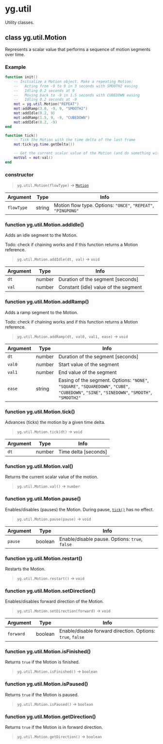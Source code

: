 # yg.util

Utility classes.

## class yg.util.Motion

Represents a scalar value that performs a sequence of motion segments over time.

### Example

```lua
function init()
    -- Initialize a Motion object. Make a repeating Motion:
    --   Acting from -9 to 9 in 3 seconds with SMOOTH2 easing
    --   Idling 0.2 seconds at 9
    --   Moving back to -9 in 1.5 seconds with CUBEDOWN easing
    --   Idling 0.2 seconds at -9
    mot = yg.util.Motion("REPEAT")
    mot:addRamp(3.0, -9, 9, "SMOOTH2")
    mot:addIdle(0.2, 9)
    mot:addRamp(1.5, 9, -9, "CUBEDOWN")
    mot:addIdle(0.2, -9)
end

function tick()
    -- Tick the Motion with the time delta of the last frame
    mot:tick(yg.time.getDelta())

    -- Get the current scalar value of the Motion (and do something with it)
    motVal = mot:val()
end
```

### constructor

> `yg.util.Motion(flowType)` -> [`Motion`](#class-ygutilmotion)

| Argument   | Type   | Info                                                    |
| ---------- | ------ | ------------------------------------------------------- |
| `flowType` | string | Motion flow type. Options: `"ONCE"`, `"REPEAT"`, `"PINGPONG"` |

### function yg.util.Motion.addIdle()

Adds an idle segment to the Motion.

Todo: check if chaining works and if this function returns a Motion reference.

> `yg.util.Motion.addIdle(dt, val)` -> `void`

| Argument | Type   | Info                                 |
| -------- | ------ | ------------------------------------ |
| `dt`     | number | Duration of the segment [seconds]    |
| `val`    | number | Constant (idle) value of the segment |

### function yg.util.Motion.addRamp()

Adds a ramp segment to the Motion.

Todo: check if chaining works and if this function returns a Motion reference.

> `yg.util.Motion.addRamp(dt, val0, val1, ease)` -> `void`

| Argument | Type   | Info                                                                                                                        |
| -------- | ------ | --------------------------------------------------------------------------------------------------------------------------- |
| `dt`     | number | Duration of the segment [seconds]                                                                                           |
| `val0`   | number | Start value of the segment                                                                                                  |
| `val1`   | number | End value of the segment                                                                                                    |
| `ease`   | string | Easing of the segment. Options: `"NONE"`, `"SQUARE"`, `"SQUAREDOWN"`, `"CUBE"`, `"CUBEDOWN"`, `"SINE"`, `"SINEDOWN"`, `"SMOOTH"`, `"SMOOTH2"` |

### function yg.util.Motion.tick()

Advances (ticks) the motion by a given time delta.

> `yg.util.Motion.tick(dt)` -> `void`

| Argument | Type   | Info                 |
| -------- | ------ | -------------------- |
| `dt`     | number | Time delta [seconds] |

### function yg.util.Motion.val()

Returns the current scalar value of the motion.

> `yg.util.Motion.val()` -> `number`

### function yg.util.Motion.pause()

Enables/disables (pauses) the Motion. During pause, [`tick()`](#function-ygutilmotiontick) has no effect.

> `yg.util.Motion.pause(pause)` -> `void`

| Argument | Type    | Info                                           |
| -------- | ------- | ---------------------------------------------- |
| `pause`  | boolean | Enable/disable pause. Options: `true`, `false` |

### function yg.util.Motion.restart()

Restarts the Motion.

> `yg.util.Motion.restart()` -> `void`

### function yg.util.Motion.setDirection()

Enables/disables forward direction of the Motion.

> `yg.util.Motion.setDirection(forward)` -> `void`

| Argument  | Type    | Info                                                       |
| --------- | ------- | ---------------------------------------------------------- |
| `forward` | boolean | Enable/disable forward direction. Options: `true`, `false` |

### function yg.util.Motion.isFinished()

Returns `true` if the Motion is finished.

> `yg.util.Motion.isFinished()` -> `boolean`

### function yg.util.Motion.isPaused()

Returns `true` if the Motion is paused.

> `yg.util.Motion.isPaused()` -> `boolean`

### function yg.util.Motion.getDirection()

Returns `true` if the Motion is in forward direction.

> `yg.util.Motion.getDirection()` -> `boolean`
